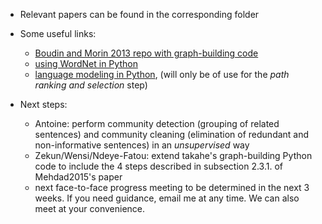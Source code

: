 * Relevant papers can be found in the corresponding folder

* Some useful links:

  * [Boudin and Morin 2013 repo with graph-building code](https://github.com/boudinfl/takahe)
  * [using WordNet in Python](http://www.nltk.org/howto/wordnet.html)
  * [language modeling in Python](http://www.nltk.org/api/nltk.model.html), (will only be of use for the *path ranking and selection* step)
  
* Next steps:

  * Antoine: perform community detection (grouping of related sentences) and community cleaning (elimination of redundant and non-informative sentences) in an *unsupervised* way
  * Zekun/Wensi/Ndeye-Fatou: extend takahe's graph-building Python code to include the 4 steps described in subsection 2.3.1. of Mehdad2015's paper
  * next face-to-face progress meeting to be determined in the next 3 weeks. If you need guidance, email me at any time. We can also meet at your convenience.